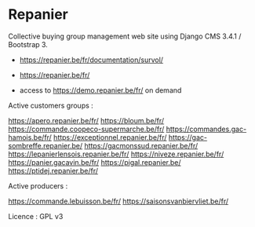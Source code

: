 Repanier
========

Collective buying group management web site using Django CMS 3.4.1 / Bootstrap 3.

- https://repanier.be/fr/documentation/survol/

- https://repanier.be/fr/
- access to https://demo.repanier.be/fr/ on demand

Active customers groups :

https://apero.repanier.be/fr/
https://bloum.be/fr/
https://commande.coopeco-supermarche.be/fr/
https://commandes.gac-hamois.be/fr/
https://exceptionnel.repanier.be/fr/
https://gac-sombreffe.repanier.be/
https://gacmonssud.repanier.be/fr/
https://lepanierlensois.repanier.be/fr/
https://niveze.repanier.be/fr/
https://panier.gacavin.be/fr/
https://pigal.repanier.be/
https://ptidej.repanier.be/fr/

Active producers :

https://commande.lebuisson.be/fr/
https://saisonsvanbiervliet.be/fr/

Licence : GPL v3
